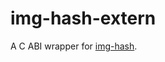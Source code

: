 # img-hash-extern

A C ABI wrapper for [img-hash][img-hash].

[img-hash]: https://github.com/cybergeek94/img-hash
